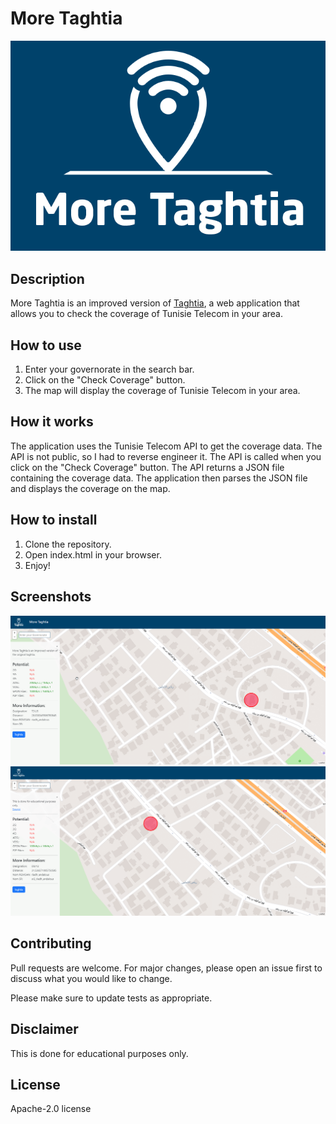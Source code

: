 # More Taghtia
![More Taghtia](taghtia.png)

## Description

More Taghtia is an improved version of [Taghtia](https://geo.tunisietelecom.tn/mytaghtia/), a web application that allows you to check the coverage of Tunisie Telecom in your area.

## How to use

1. Enter your governorate in the search bar.
2. Click on the "Check Coverage" button.
3. The map will display the coverage of Tunisie Telecom in your area.

## How it works

The application uses the Tunisie Telecom API to get the coverage data. The API is not public, so I had to reverse engineer it. The API is called when you click on the "Check Coverage" button. The API returns a JSON file containing the coverage data. The application then parses the JSON file and displays the coverage on the map.

## How to install

1. Clone the repository.
2. Open index.html in your browser.
3. Enjoy!



## Screenshots

![Screenshot 1](sc1.png)
![Screenshot 2](sc2.png)

## Contributing

Pull requests are welcome. For major changes, please open an issue first to discuss what you would like to change.

Please make sure to update tests as appropriate.

## Disclaimer

This is done for educational purposes only.

## License

Apache-2.0 license
